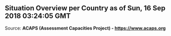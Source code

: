 ## Situation Overview per Country as of Sun, 16 Sep 2018 03:24:05 GMT

Source: **ACAPS (Assessment Capacities Project) - https://www.acaps.org**